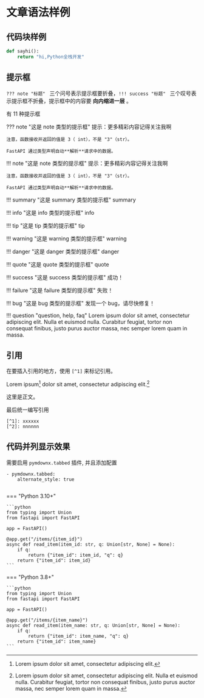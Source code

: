 # 文章语法样例

## 代码块样例

```python title='demo.py'
def sayhi():
    return "hi,Python全栈开发"
```

## 提示框

`??? note "标题" `  三个问号表示提示框要折叠，`!!! success "标题" ` 三个叹号表示提示框不折叠，提示框中的内容要 **向内缩进一层** 。

有 11 种提示框

??? note "这是 note 类型的提示框"
    提示：更多精彩内容记得关注我啊

    注意，函数接收并返回的值是 3（ int），不是 "3"（str）。

    FastAPI 通过类型声明自动**解析**请求中的数据。


!!! note "这是 note 类型的提示框"
    提示：更多精彩内容记得关注我啊

    注意，函数接收并返回的值是 3（ int），不是 "3"（str）。

    FastAPI 通过类型声明自动**解析**请求中的数据。

!!! summary  "这是 summary 类型的提示框"
    summary

!!! info   "这是 info  类型的提示框"
    info 

!!! tip   "这是 tip  类型的提示框"
    tip 

!!! warning   "这是 warning  类型的提示框"
    warning 

!!! danger   "这是 danger  类型的提示框"
    danger 

!!! quote    "这是 quote   类型的提示框"
    quote  

!!! success "这是 success 类型的提示框"
    成功！

!!! failure "这是 failure 类型的提示框"
    失败！

!!! bug "这是 bug 类型的提示框"
    发现一个 bug，请尽快修复！

!!! question "question, help, faq"
    Lorem ipsum dolor sit amet, consectetur adipiscing elit. Nulla et euismod
    nulla. Curabitur feugiat, tortor non consequat finibus, justo purus auctor
    massa, nec semper lorem quam in massa.






## 引用

在要插入引用的地方，使用 `[^1]` 来标记引用。

Lorem ipsum[^1] dolor sit amet, consectetur adipiscing elit.[^2]

这里是正文。

最后统一编写引用 

```
[^1]: xxxxxx
[^2]: nnnnnn
```

## 代码并列显示效果

需要启用 `pymdownx.tabbed`  插件, 并且添加配置

```
- pymdownx.tabbed:
    alternate_style: true


```


=== "Python 3.10+"

    ```python
    from typing import Union
    from fastapi import FastAPI

    app = FastAPI()

    @app.get("/items/{item_id}")
    async def read_item(item_id: str, q: Union[str, None] = None):
        if q:
            return {"item_id": item_id, "q": q}
        return {"item_id": item_id}
    ```

=== "Python 3.8+"

    ```python
    from typing import Union
    from fastapi import FastAPI

    app = FastAPI()

    @app.get("/items/{item_name}")
    async def read_item(item_name: str, q: Union[str, None] = None):
        if q:
            return {"item_id": item_name, "q": q}
        return {"item_id": item_name}
    ```




[^1]: Lorem ipsum dolor sit amet, consectetur adipiscing elit.
[^2]:
    Lorem ipsum dolor sit amet, consectetur adipiscing elit. Nulla et euismod
    nulla. Curabitur feugiat, tortor non consequat finibus, justo purus auctor
    massa, nec semper lorem quam in massa.